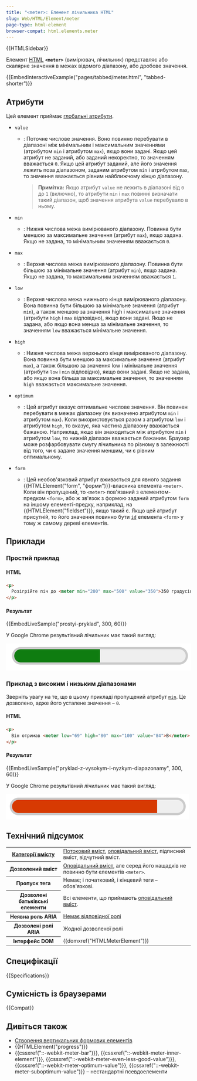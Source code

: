 ```yaml
---
title: "<meter>: Елемент лічильника HTML"
slug: Web/HTML/Element/meter
page-type: html-element
browser-compat: html.elements.meter
---
```


{{HTMLSidebar}}

Елемент [HTML](/uk/docs/Web/HTML) **`<meter>`** (вимірювач, лічильник) представляє або скалярне значення в межах відомого діапазону, або дробове значення.

{{EmbedInteractiveExample("pages/tabbed/meter.html", "tabbed-shorter")}}

## Атрибути

Цей елемент приймає [глобальні атрибути](/uk/docs/Web/HTML/Global_attributes).

- `value`

  - : Поточне числове значення. Воно повинно перебувати в діапазоні між мінімальним і максимальним значеннями (атрибутом `min` і атрибутом `max`), якщо вони задані. Якщо цей атрибут не заданий, або заданий некоректно, то значенням вважається `0`. Якщо цей атрибут заданий, але його значення лежить поза діапазоном, заданим атрибутом `min` і атрибутом `max`, то значення вважається рівним найближчому кінцю діапазону.

    > **Примітка:** Якщо атрибут `value` не лежить в діапазоні від `0` до `1` (включно), то атрибути `min` і `max` повинні визначати такий діапазон, щоб значення атрибута `value` перебувало в ньому.

- `min`
  - : Нижня числова межа вимірюваного діапазону. Повинна бути меншою за максимальне значення (атрибут `max`), якщо задана. Якщо не задана, то мінімальним значенням вважається `0`.
- `max`
  - : Верхня числова межа вимірюваного діапазону. Повинна бути більшою за мінімальне значення (атрибут `min`), якщо задана. Якщо не задана, то максимальним значенням вважається `1`.
- `low`
  - : Верхня числова межа нижнього кінця вимірюваного діапазону. Вона повинна бути більшою за мінімальне значення (атрибут `min`), а також меншою за значення high і максимальне значення (атрибути `high` і `max` відповідно), якщо вони задані. Якщо не задана, або якщо вона менша за мінімальне значення, то значенням `low` вважається мінімальне значення.
- `high`
  - : Нижня числова межа верхнього кінця вимірюваного діапазону. Вона повинна бути меншою за максимальне значення (атрибут `max`), а також більшою за значення low і мінімальне значення (атрибути `low` і `min` відповідно), якщо вони задані. Якщо не задана, або якщо вона більша за максимальне значення, то значенням `high` вважається максимальне значення.
- `optimum`
  - : Цей атрибут вказує оптимальне числове значення. Він повинен перебувати в межах діапазону (як визначено атрибутом `min` і атрибутом `max`). Коли використовується разом з атрибутом `low` і атрибутом `high`, то вказує, яка частина діапазону вважається бажаною. Наприклад, якщо він знаходиться між атрибутом `min` і атрибутом `low`, то нижній діапазон вважається бажаним. Браузер може розфарбовувати смугу лічильника по різному в залежності від того, чи є задане значення меншим, чи є рівним оптимальному.
- `form`
  - : Цей необов'язковий атрибут вживається для явного задання {{HTMLElement("form", "форми")}}-власника елемента `<meter>`. Коли він пропущений, то `<meter>` пов'язаний з елементом-предком `<form>`, або ж зв'язок з формою заданий атрибутом `form` на іншому елементі-предку, наприклад, на {{HTMLElement("fieldset")}}, якщо такий є. Якщо цей атрибут присутній, то його значення повинно бути [`id`](/uk/docs/Web/HTML/Global_attributes/id) елемента `<form>` у тому ж самому дереві елементів.

## Приклади

### Простий приклад

#### HTML

```html
<p>
  Розігрійте піч до <meter min="200" max="500" value="350">350 градусів</meter>.
</p>
```

#### Результат

{{EmbedLiveSample("prostyi-pryklad", 300, 60)}}

У Google Chrome результівний лічильник має такий вигляд:

![Знімок екрана з елементом лічильника в Google Chrome](screen_shot_2020-10-12_at_10.10.53_pm.png)

### Приклад з високим і низьким діапазонами

Зверніть увагу на те, що в цьому прикладі пропущений атрибут [`min`](#min). Це дозволено, адже його усталене значення – `0`.

#### HTML

```html
<p>
  Він отримав <meter low="69" high="80" max="100" value="84">B</meter> за іспит.
</p>
```

#### Результат

{{EmbedLiveSample("pryklad-z-vysokym-i-nyzkym-diapazonamy", 300, 60)}}

У Google Chrome результівний лічильник має такий вигляд:

![червоний лічильник у Google Chrome](screen_shot_2020-10-12_at_10.11.52_pm.png)

## Технічний підсумок

<table class="properties">
  <tbody>
    <tr>
      <th scope="row">
        <a href="/uk/docs/Web/HTML/Content_categories"
          >Категорії вмісту</a
        >
      </th>
      <td>
        <a href="/uk/docs/Web/HTML/Content_categories#potokovyi-vmist"
          >Потоковий вміст</a
        >,
        <a href="/uk/docs/Web/HTML/Content_categories#opovidalnyi-vmist"
          >оповідальний вміст</a
        >, підписний вміст, відчутний вміст.
      </td>
    </tr>
    <tr>
      <th scope="row">Дозволений вміст</th>
      <td>
        <a href="/uk/docs/Web/HTML/Content_categories#opovidalnyi-vmist"
          >Оповідальний вміст</a
        >, але серед його нащадків не повинно бути елементів <code>&#x3C;meter></code>.
      </td>
    </tr>
    <tr>
      <th scope="row">Пропуск тега</th>
      <td>Немає; і початковий, і кінцевий теги – обов'язкові.</td>
    </tr>
    <tr>
      <th scope="row">Дозволені батьківські елементи</th>
      <td>
        Всі елементи, що приймають
        <a href="/uk/docs/Web/HTML/Content_categories#opovidalnyi-vmist"
          >оповідальний вміст</a
        >.
      </td>
    </tr>
    <tr>
      <th scope="row">Неявна роль ARIA</th>
      <td>
        <a href="https://www.w3.org/TR/html-aria/#dfn-no-corresponding-role"
          >Немає відповідної ролі</a
        >
      </td>
    </tr>
    <tr>
      <th scope="row">Дозволені ролі ARIA</th>
      <td>Жодної дозволеної ролі</td>
    </tr>
    <tr>
      <th scope="row">Інтерфейс DOM</th>
      <td>{{domxref("HTMLMeterElement")}}</td>
    </tr>
  </tbody>
</table>

## Специфікації

{{Specifications}}

## Сумісність із браузерами

{{Compat}}

## Дивіться також

- [Створення вертикальних формових елементів](/uk/docs/Web/CSS/CSS_writing_modes/Vertical_controls)
- {{HTMLElement("progress")}}
- {{cssxref("::-webkit-meter-bar")}}, {{cssxref("::-webkit-meter-inner-element")}}, {{cssxref("::-webkit-meter-even-less-good-value")}}, {{cssxref("::-webkit-meter-optimum-value")}}, {{cssxref("::-webkit-meter-suboptimum-value")}} – нестандартні псевдоелементи
